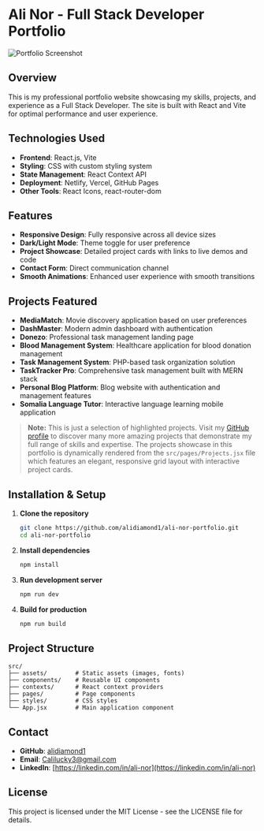 # Ali Nor - Full Stack Developer Portfolio

![Portfolio Screenshot](./screenshot.png)

## Overview

This is my professional portfolio website showcasing my skills, projects, and experience as a Full Stack Developer. The site is built with React and Vite for optimal performance and user experience.

## Technologies Used

- **Frontend**: React.js, Vite
- **Styling**: CSS with custom styling system
- **State Management**: React Context API
- **Deployment**: Netlify, Vercel, GitHub Pages
- **Other Tools**: React Icons, react-router-dom

## Features

- **Responsive Design**: Fully responsive across all device sizes
- **Dark/Light Mode**: Theme toggle for user preference
- **Project Showcase**: Detailed project cards with links to live demos and code
- **Contact Form**: Direct communication channel
- **Smooth Animations**: Enhanced user experience with smooth transitions

## Projects Featured

- **MediaMatch**: Movie discovery application based on user preferences
- **DashMaster**: Modern admin dashboard with authentication
- **Donezo**: Professional task management landing page
- **Blood Management System**: Healthcare application for blood donation management
- **Task Management System**: PHP-based task organization solution
- **TaskTracker Pro**: Comprehensive task management built with MERN stack
- **Personal Blog Platform**: Blog website with authentication and management features
- **Somalia Language Tutor**: Interactive language learning mobile application

> **Note:** This is just a selection of highlighted projects. Visit my [GitHub profile](https://github.com/alidiamond1) to discover many more amazing projects that demonstrate my full range of skills and expertise. The projects showcase in this portfolio is dynamically rendered from the `src/pages/Projects.jsx` file which features an elegant, responsive grid layout with interactive project cards.

## Installation & Setup

1. **Clone the repository**
   ```bash
   git clone https://github.com/alidiamond1/ali-nor-portfolio.git
   cd ali-nor-portfolio
   ```

2. **Install dependencies**
   ```bash
   npm install
   ```

3. **Run development server**
   ```bash
   npm run dev
   ```

4. **Build for production**
   ```bash
   npm run build
   ```

## Project Structure

```
src/
├── assets/        # Static assets (images, fonts)
├── components/    # Reusable UI components
├── contexts/      # React context providers
├── pages/         # Page components
├── styles/        # CSS styles
└── App.jsx        # Main application component
```

## Contact

- **GitHub**: [alidiamond1](https://github.com/alidiamond1)
- **Email**: Calilucky3@gmail.com
- **LinkedIn**: [https://linkedin.com/in/ali-nor](https://linkedin.com/in/ali-nor)

## License

This project is licensed under the MIT License - see the LICENSE file for details.
